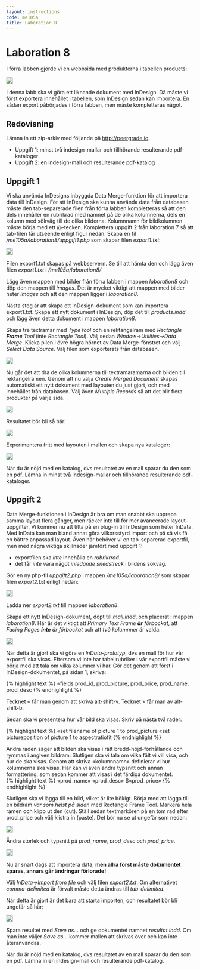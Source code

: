 ```yaml
---
layout: instructions
code: me105a
title: Laboration 8
---
```


<style>
pre {white-space: pre-wrap;}
img { 
   border:1px solid #CCCCCC;
}
</style>
# Laboration 8

I förra labben gjorde vi en webbsida med produkterna i tabellen products:

![](im8/bild1.png)

I denna labb ska vi göra ett liknande dokument med InDesign. Då måste vi först exportera innehållet i tabellen, som InDesign sedan kan importera. En sådan export påbörjades i förra labben, men måste kompletteras något.

## Redovisning

Lämna in ett zip-arkiv med följande på <http://peergrade.io>.

- Uppgift 1: minst två indesign-mallar och tillhörande resulterande pdf-kataloger
- Uppgift 2: en indesign-mall och resulterande pdf-katalog

## Uppgift 1

Vi ska använda InDesigns inbyggda Data Merge-funktion för att importera data till InDesign. För att InDesign ska kunna använda data från databasen måste den tab-separerade filen från förra labben kompletteras så att den dels innehåller en rubrikrad med namnet på de olika kolumnerna, dels en kolumn med sökväg till de olika bilderna. Kolumnnamn för bildkolumnen måste börja med ett @-tecken. Komplettera uppgift 2 från laboration 7 så att tab-filen får utseende enligt figur nedan. Skapa en fil */me105a/laboration8/uppgift1.php* som skapar filen *export1.txt*:

![](im8/bild2.png)

Filen export1.txt skapas på webbservern. Se till att hämta den och lägg även filen *export1.txt* i */me105a/laboration8/*

Lägg även mappen med bilder från förra labben i mappen *laboration8* och döp den mappen till *images*. Det är mycket viktigt att mappen med bilder heter *images* och att den mappen ligger i *laboration8*. 

Nästa steg är att skapa ett InDesign-dokument som kan importera export1.txt. Skapa ett nytt dokument i InDesign, döp det till *products.indd* och lägg även detta dokument i mappen *laboration8*. 

Skapa tre textramar med *Type tool* och en rektangelram med *Rectangle **Frame** Tool* (inte *Rectangle Tool*). Välj sedan *Window->Utilities->Data Merge*. Klicka pilen i övre högra hörnet av Data Merge-fönstret och välj *Select Data Source*. Välj filen som exporterats från databasen. 

![](im8/bild4.png)

Nu går det att dra de olika kolumnerna till textramaramarna och bilden till rektangelramen. Genom att nu välja *Create Merged Document* skapas automatiskt ett nytt dokument med layouten du just gjort, och med innehållet från databasen. Välj även *Multiple Records* så att det blir flera produkter på varje sida. 

![](im8/bild5.png)

Resultatet bör bli så här:

![](im8/bild6.png)

Experimentera fritt med layouten i mallen och skapa nya kataloger:

![](im8/bild7.png)

När du är nöjd med en katalog, dvs resultatet av en mall sparar du den som en pdf. Lämna in minst två indesign-mallar och tillhörande resulterande pdf-kataloger. 

## Uppgift 2

Data Merge-funktionen i InDesign är bra om man snabbt ska upprepa samma layout flera gånger, men räcker inte till för mer avancerade layout-uppgifter. Vi kommer nu att titta på en plug-in till InDesign som heter InData. Med InData kan man bland annat göra vilkorsstyrd import och på så vis få en bättre anpassad layout. Även här behöver vi en tab-separerad exportfil, men med några viktiga skillnader jämfört med uppgift 1:

- exportfilen ska *inte* innehålla en *rubrikrrad*. 
- det får *inte* vara något *inledande snedstreck* i bildens sökväg. 

Gör en ny php-fil *uppgift2.php* i mappen */me105a/laboration8/* som skapar filen *export2.txt* enligt nedan:

![](im8/bild8.png)

Ladda ner *export2.txt* till mappen *laboration8*.

Skapa ett nytt InDesign-dokument, döpt till *mall.indd*, och placerat i mappen *laboration8*. Här är det viktigt att *Primary Text Frame **är** förbockat*, att *Facing Pages **inte** är förbockat* och att *två kolumnner* är valda:

![](im8/bild9.png)

När detta är gjort ska vi göra en *InData-prototyp*, dvs en mall för hur vår exportfil ska visas. Eftersom vi inte har tabellrubriker i vår exportfil måste vi börja med att tala om vilka kolumner vi har. Gör det genom att först i InDesign-dokumentet, på sidan 1, skriva:

{% highlight text %}
«fields prod_id, prod_picture, prod_price, prod_name, prod_desc
{% endhighlight %}

Tecknet « får man genom att skriva alt-shift-v. Tecknet » får man av alt-shift-b. 

Sedan ska vi presentera hur vår bild ska visas. Skriv på nästa två rader:

{% highlight text %}
«set filename of picture 1 to prod_picture
«set pictureposition of picture 1 to aspectratiofit
{% endhighlight %}

Andra raden säger att bilden ska visas i rätt bredd-höjd-förhållande och rymmas i angiven bildram. 
Slutligen ska vi tala om vilka fält vi vill visa, och hur de ska visas. Genom att skriva «kolumnnamn»
definierar vi hur kolumnerna ska visas. Här kan vi även ändra typsnitt och annan formattering, som sedan kommer att visas i det färdiga dokumentet. 	
{% highlight text %}
«prod_name»
«prod_desc»
$«prod_price»
{% endhighlight %}

Slutligen ska vi lägga till en bild, vilket är lite bökigt. Börja med att lägga till en bildram *var som helst på sidan* med Rectangle Frame Tool. Markera hela ramen och klipp ut den (cut). Ställ sedan textmarkören på en tom rad efter prod_price och välj klistra in (paste). Det bör nu se ut ungefär som nedan:

![](im8/bild10.png)

Ändra storlek och typsnitt på *prod_name*, *prod_desc* och *prod_price*.

![](im8/bild11.png)

Nu är snart dags att importera data, **men allra först måste dokumentet sparas, annars går ändringar förlorade!** 

Välj *InData->Import from file* och välj filen *export2.txt*. Om alternativet *comma-delimited* är förvalt måste detta ändras till *tab-delimited*. 

När detta är gjort är det bara att starta importen, och resultatet bör bli ungefär så här:

![](im8/bild13.png)

Spara resultet med *Save as...* och ge dokumentet namnet *resultat.indd*. Om man inte väljer *Save as...* kommer mallen att skrivas över och kan inte återanvändas. 

När du är nöjd med en katalog, dvs resultatet av en mall sparar du den som en pdf. Lämna in en indesign-mall och resulterande pdf-katalog. 


